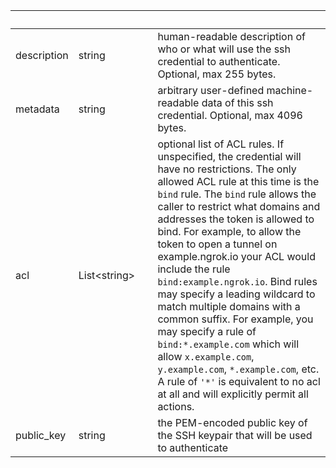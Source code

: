 
|&nbsp;|&nbsp;|&nbsp;|&nbsp;|
|---|---|---|---|
| description | string | | human-readable description of who or what will use the ssh credential to authenticate. Optional, max 255 bytes. |
| metadata | string | | arbitrary user-defined machine-readable data of this ssh credential. Optional, max 4096 bytes. |
| acl | List&lt;string&gt; | | optional list of ACL rules. If unspecified, the credential will have no restrictions. The only allowed ACL rule at this time is the `bind` rule. The `bind` rule allows the caller to restrict what domains and addresses the token is allowed to bind. For example, to allow the token to open a tunnel on example.ngrok.io your ACL would include the rule `bind:example.ngrok.io`. Bind rules may specify a leading wildcard to match multiple domains with a common suffix. For example, you may specify a rule of `bind:*.example.com` which will allow `x.example.com`, `y.example.com`, `*.example.com`, etc. A rule of `'*'` is equivalent to no acl at all and will explicitly permit all actions. |
| public_key | string | | the PEM-encoded public key of the SSH keypair that will be used to authenticate |